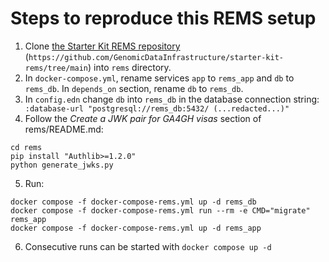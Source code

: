 # Steps to reproduce this REMS setup
1. Clone [the Starter Kit REMS repository](https://github.com/GenomicDataInfrastructure/starter-kit-rems/tree/main) (`https://github.com/GenomicDataInfrastructure/starter-kit-rems/tree/main`) into `rems` directory.
2. In `docker-compose.yml`, rename services `app` to `rems_app` and `db` to `rems_db`. In `depends_on` section, rename `db` to `rems_db`.
3. In `config.edn` change `db` into `rems_db` in the database connection string: ` :database-url "postgresql://rems_db:5432/ (...redacted...)"`
4. Follow the _Create a JWK pair for GA4GH visas_ section of rems/README.md:
```
cd rems
pip install "Authlib>=1.2.0"
python generate_jwks.py
```
5. Run:
```
docker compose -f docker-compose-rems.yml up -d rems_db
docker compose -f docker-compose-rems.yml run --rm -e CMD="migrate" rems_app
docker compose -f docker-compose-rems.yml up -d rems_app
```
6. Consecutive runs can be started with `docker compose up -d`